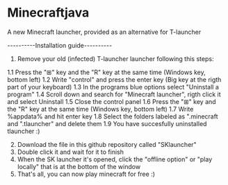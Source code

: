 # Minecraftjava
A new Minecraft launcher, provided as an alternative for T-launcher

----------Installation guide----------

1. Remove your old (infected) T-launcher launcher following this steps:
  
  1.1 Press the "⊞" key and the "R" key at the same time (Windows key, bottom left)
	1.2 Write "control" and press the enter key (Big key at the rigth part of your keyboard)
	1.3 In the programs blue options select "Uninstall a program" 
	1.4 Scroll down and search for "Minecraft launcher", rigth click it and select Uninstall
	1.5 Close the control panel
  1.6 Press the "⊞" key and the "R" key at the same time (Windows key, bottom left)
  1.7 Write %appdata% and hit enter key
  1.8 Select the folders labeled as ".minecraft and ".tlauncher" and delete them
  1.9 You have succesfully uninstalled tlauncher :)
 
 2. Download the file in this github repository called "SKlauncher"
 3. Double click it and wait for it to finish
 4. When the SK launcher it's opened, click the "offline option" or "play locally" that is at the bottom of the window
 5. That's all, you can now play minecraft for free :)
